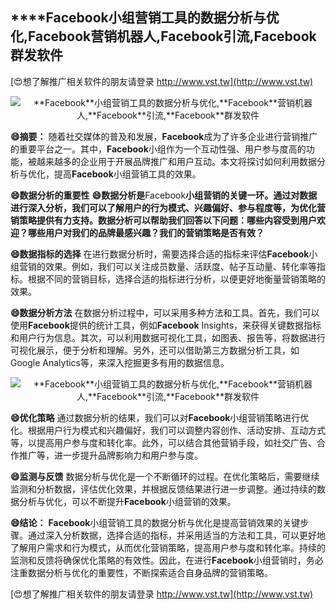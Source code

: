 ## ****Facebook**小组营销工具的数据分析与优化,**Facebook**营销机器人,**Facebook**引流,**Facebook**群发软件**

[😍想了解推广相关软件的朋友请登录 http://www.vst.tw](http://www.vst.tw)

 <center><img src="https://vst.tw/MP4/tuiguang/png/1.png" alt="**Facebook**小组营销工具的数据分析与优化,**Facebook**营销机器人,**Facebook**引流,**Facebook**群发软件"></center>

**😄摘要：**
随着社交媒体的普及和发展，**Facebook**成为了许多企业进行营销推广的重要平台之一。其中，**Facebook**小组作为一个互动性强、用户参与度高的功能，被越来越多的企业用于开展品牌推广和用户互动。本文将探讨如何利用数据分析与优化，提高**Facebook**小组营销工具的效果。

**😄数据分析的重要性**
**😄数据分析是**Facebook**小组营销的关键一环。通过对数据进行深入分析，我们可以了解用户的行为模式、兴趣偏好、参与程度等，为优化营销策略提供有力支持。数据分析可以帮助我们回答以下问题：哪些内容受到用户欢迎？哪些用户对我们的品牌最感兴趣？我们的营销策略是否有效？**

**😄数据指标的选择**
在进行数据分析时，需要选择合适的指标来评估**Facebook**小组营销的效果。例如，我们可以关注成员数量、活跃度、帖子互动量、转化率等指标。根据不同的营销目标，选择合适的指标进行分析，以便更好地衡量营销策略的效果。

**😄数据分析方法**
在数据分析过程中，可以采用多种方法和工具。首先，我们可以使用**Facebook**提供的统计工具，例如**Facebook** Insights，来获得关键数据指标和用户行为信息。其次，可以利用数据可视化工具，如图表、报告等，将数据进行可视化展示，便于分析和理解。另外，还可以借助第三方数据分析工具，如Google Analytics等，来深入挖掘更多有用的数据信息。

 <center><img src="https://vst.tw/MP4/tuiguang/png/1.png" alt="**Facebook**小组营销工具的数据分析与优化,**Facebook**营销机器人,**Facebook**引流,**Facebook**群发软件"></center>

**😄优化策略**
通过数据分析的结果，我们可以对**Facebook**小组营销策略进行优化。根据用户行为模式和兴趣偏好，我们可以调整内容创作、活动安排、互动方式等，以提高用户参与度和转化率。此外，可以结合其他营销手段，如社交广告、合作推广等，进一步提升品牌影响力和用户参与度。

**😄监测与反馈**
数据分析与优化是一个不断循环的过程。在优化策略后，需要继续监测和分析数据，评估优化效果，并根据反馈结果进行进一步调整。通过持续的数据分析与优化，可以不断提升**Facebook**小组营销的效果。

**😄结论：**
**Facebook**小组营销工具的数据分析与优化是提高营销效果的关键步骤。通过深入分析数据，选择合适的指标，并采用适当的方法和工具，可以更好地了解用户需求和行为模式，从而优化营销策略，提高用户参与度和转化率。持续的监测和反馈将确保优化策略的有效性。因此，在进行**Facebook**小组营销时，务必注重数据分析与优化的重要性，不断探索适合自身品牌的营销策略。

[😍想了解推广相关软件的朋友请登录 http://www.vst.tw](http://www.vst.tw)



